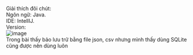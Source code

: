 Giải thích đôi chút: <br/>
 Ngôn ngữ: Java.<br/>
 IDE: IntellIJ.<br/>
 Version:<br/>
 ![image](https://github.com/user-attachments/assets/cd297c50-23af-487c-8436-8cddb31f5769)<br/>
 Trong bài thấy bảo lưu trữ bằng file json, csv nhưng mình thấy dùng SQLite cũng được nên dùng luôn
